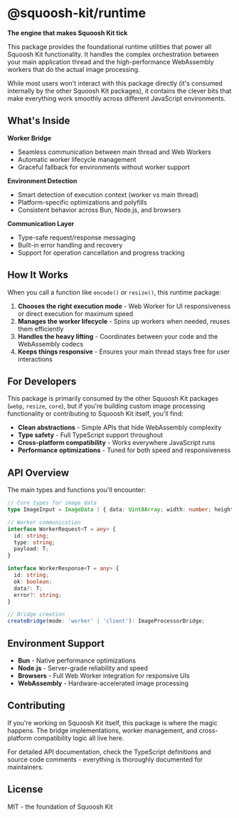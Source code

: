 # @squoosh-kit/runtime

**The engine that makes Squoosh Kit tick**

This package provides the foundational runtime utilities that power all Squoosh Kit functionality. It handles the complex orchestration between your main application thread and the high-performance WebAssembly workers that do the actual image processing.

While most users won't interact with this package directly (it's consumed internally by the other Squoosh Kit packages), it contains the clever bits that make everything work smoothly across different JavaScript environments.

## What's Inside

**Worker Bridge**

- Seamless communication between main thread and Web Workers
- Automatic worker lifecycle management
- Graceful fallback for environments without worker support

**Environment Detection**

- Smart detection of execution context (worker vs main thread)
- Platform-specific optimizations and polyfills
- Consistent behavior across Bun, Node.js, and browsers

**Communication Layer**

- Type-safe request/response messaging
- Built-in error handling and recovery
- Support for operation cancellation and progress tracking

## How It Works

When you call a function like `encode()` or `resize()`, this runtime package:

1. **Chooses the right execution mode** - Web Worker for UI responsiveness or direct execution for maximum speed
2. **Manages the worker lifecycle** - Spins up workers when needed, reuses them efficiently
3. **Handles the heavy lifting** - Coordinates between your code and the WebAssembly codecs
4. **Keeps things responsive** - Ensures your main thread stays free for user interactions

## For Developers

This package is primarily consumed by the other Squoosh Kit packages (`webp`, `resize`, `core`), but if you're building custom image processing functionality or contributing to Squoosh Kit itself, you'll find:

- **Clean abstractions** - Simple APIs that hide WebAssembly complexity
- **Type safety** - Full TypeScript support throughout
- **Cross-platform compatibility** - Works everywhere JavaScript runs
- **Performance optimizations** - Tuned for both speed and responsiveness

## API Overview

The main types and functions you'll encounter:

```typescript
// Core types for image data
type ImageInput = ImageData | { data: Uint8Array; width: number; height: number };

// Worker communication
interface WorkerRequest<T = any> {
  id: string;
  type: string;
  payload: T;
}

interface WorkerResponse<T = any> {
  id: string;
  ok: boolean;
  data?: T;
  error?: string;
}

// Bridge creation
createBridge(mode: 'worker' | 'client'): ImageProcessorBridge;
```

## Environment Support

- **Bun** - Native performance optimizations
- **Node.js** - Server-grade reliability and speed
- **Browsers** - Full Web Worker integration for responsive UIs
- **WebAssembly** - Hardware-accelerated image processing

## Contributing

If you're working on Squoosh Kit itself, this package is where the magic happens. The bridge implementations, worker management, and cross-platform compatibility logic all live here.

For detailed API documentation, check the TypeScript definitions and source code comments - everything is thoroughly documented for maintainers.

## License

MIT - the foundation of Squoosh Kit
